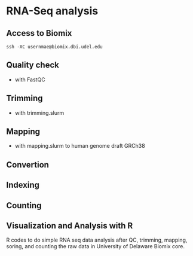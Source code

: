 # RNA-Seq analysis 

## Access to Biomix 
`ssh -XC usernmae@biomix.dbi.udel.edu`

## Quality check
- with FastQC

## Trimming 
- with trimming.slurm 

## Mapping 
- with mapping.slurm to human genome draft GRCh38

## Convertion 

## Indexing 

## Counting 

## Visualization and Analysis with R
R codes to do simple RNA seq data analysis after QC, trimming, mapping, soring, and counting the raw data in University of Delaware Biomix core. 
